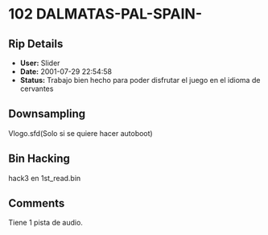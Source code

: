 # 102 DALMATAS-PAL-SPAIN-

## Rip Details

- **User:** Slider
- **Date:** 2001-07-29 22:54:58
- **Status:** Trabajo bien hecho para poder disfrutar el juego en el idioma de cervantes

## Downsampling

Vlogo.sfd(Solo si se quiere hacer autoboot)

## Bin Hacking

hack3 en 1st_read.bin

## Comments

Tiene 1 pista de audio.


